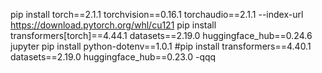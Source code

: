 pip install torch==2.1.1 torchvision==0.16.1 torchaudio==2.1.1 --index-url https://download.pytorch.org/whl/cu121
pip install transformers[torch]==4.44.1 datasets==2.19.0 huggingface_hub==0.24.6 jupyter
pip install python-dotenv==1.0.1
#pip install transformers==4.40.1 datasets==2.19.0 huggingface_hub==0.23.0 -qqq